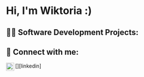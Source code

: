 <h1>Hi, I'm Wiktoria :) <br/>

<h2>👨‍💻 Software Development Projects:</h2>

<h2> 🤳 Connect with me:</h2>

[<img align="left" alt="JoshMadakor | LinkedIn" width="22px" src="[https://cdn.jsdelivr.net/npm/simple-icons@v3/icons/linkedin.svg](https://www.linkedin.com/in/wiktoria-leszczynska-6a5295255/)" />][linkedin]


